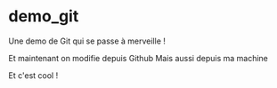 # demo_git
Une demo de Git qui se passe à merveille !

Et maintenant on modifie depuis Github
Mais aussi depuis ma machine

Et c'est cool !
